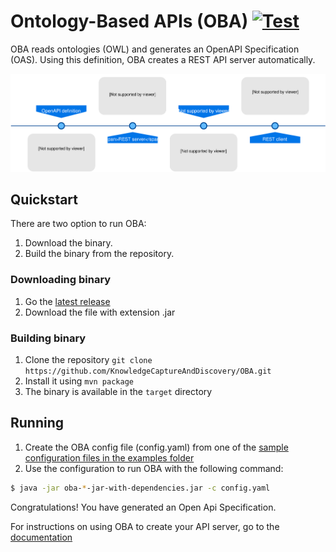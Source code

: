# Ontology-Based APIs (OBA) [![Test](https://github.com/KnowledgeCaptureAndDiscovery/OBA/actions/workflows/build.yaml/badge.svg)](https://github.com/KnowledgeCaptureAndDiscovery/OBA/actions/workflows/build.yaml)

OBA reads ontologies (OWL) and generates an OpenAPI Specification (OAS). Using this definition, OBA creates a REST API server automatically.

![Diagram](docs/figures/oba.svg) 

## Quickstart

There are two option to run OBA:

1. Download the binary.
2. Build the binary from the repository.


### Downloading binary

1. Go the [latest release](https://github.com/KnowledgeCaptureAndDiscovery/OBA/releases/latest)
2. Download the file with extension .jar

### Building binary

1. Clone the repository `git clone https://github.com/KnowledgeCaptureAndDiscovery/OBA.git`
2. Install it using `mvn package`
3. The binary is available in the `target` directory

## Running

1. Create the OBA config file (config.yaml) from one of the [sample configuration files in the examples folder](examples/modelcatalog/config.yaml)
2. Use the configuration to run OBA with the following command:

```bash
$ java -jar oba-*-jar-with-dependencies.jar -c config.yaml
```

Congratulations! You have generated an Open Api Specification.

For instructions on using OBA to create your API server, go to the [documentation](https://oba.readthedocs.io/en/latest/)
